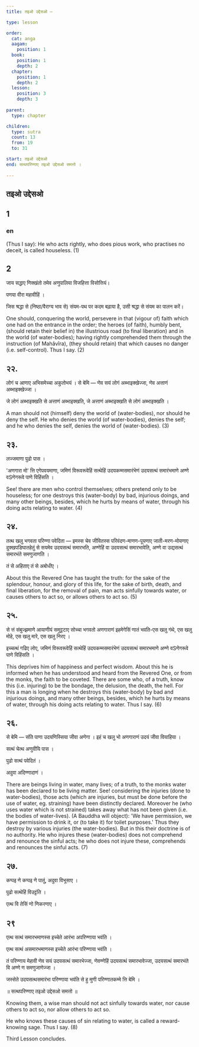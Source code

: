 ```yaml
---
title: तइओ उद्देसओ —

type: lesson

order:
  cat: anga
  aagam: 
    position: 1
  book: 
    position: 1
    depth: 2
  chapter: 
    position: 1
    depth: 2
  lesson: 
    position: 3
    depth: 3
  
parent:
  type: chapter

children:
  type: sutra
  count: 13
  from: 19
  to: 31

start: तइओ उद्देसओ
end: सत्थपरिण्णाए तइओ उद्देसओ समत्तो ।
 
--- 
```


## तइओ उद्देसओ 

## 1 

### en
(Thus I say): He who acts rightly, who does pious work, who practises no deceit, is called houseless. (1) 

## 2
जाय सद्धाए णिक्खंतो तमेव अणुपालिया विजहित्ता विसोत्तियं। 
 
पणया वीरा महावीहिं । 

जिस श्रद्धा से (निष्ठा/वैराग्य भाव से) संयम-पथ पर कदम बढ़ाया है, उसी श्रद्धा से संयम का पालन करें। 

One should, conquering the world, persevere in that (vigour of) faith which one had on the entrance in the order; the heroes (of faith), humbly bent, (should retain their belief in) the illustrious road (to final liberation) and in the world (of water-bodies); having rightly comprehended them through the instruction (of Mahâvîra), (they should retain) that which causes no danger (i.e. self-control). Thus I say. (2) 

## २२. 
लोगं च आणाए अभिसमेच्चा अकुतोभयं । से बेमि — णेव सय॑ लोगं अब्भाइक्खेज्जा, णेव अत्ताणं अब्भाइक्खेज्जा ।

जे लोगं अब्भाइक्खति से अत्ताणं अब्भाइक्खति, जे अत्ताणं अब्भाइक्खति से लोगं अब्भाइक्खति ।

A man should not (himself) deny the world of (water-bodies), nor should he deny the self. He who denies the world (of water-bodies), denies the self; and he who denies the self, denies the world of (water-bodies). (3)

## २३. 
लज्जमाणा पुढो पास । 

'अणगारा मो' त्ति एगेपवयमाणा, जमिणं विरूवरूवेहिं सत्थेहिं उदयकम्मसमारंभेणं उदयसत्थं समारंभमाणे अण्णे वSणेगरूवे पाणे विहिंसति । 

See! there are men who control themselves; others pretend only to be houseless; for one destroys this (water-body) by bad, injurious doings, and many other beings, besides, which he hurts by means of water, through his doing acts relating to water. (4)

## २४. 
तत्थ खलु भगवता परिण्णा पवेदिता — इमस्स चेव जीवितस्स परिवंदण-माणण-पूयणाए जाती-मरण-मोयणाए दुक्खपडिघातहेतुं से सयमेव उदयसत्थं समारभति, अण्णेहिं वा उदयसत्थं समारभावेति, अण्णे वा उद्यसत्थं समारभंते समणुजाणति । 

तं से अहिताए तं से अबोधीए । 

About this the Revered One has taught the truth: for the sake of the splendour, honour, and glory of this life, for the sake of birth, death, and final liberation, for the removal of pain, man acts sinfully towards water, or causes others to act so, or allows others to act so. (5) 

## २५. 
से त्तं संबुज्झमाणे आयाणीयं समुट्ठटाए सोच्चा भगवतो अणगाराणं इहमेगेसिं णातं भवति-एस खलु गंथे, एस खलु मोहे, एस खलु मारे, एस खलु निरए । 

इच्चत्थं गढिए लोए, जमिणं विरूवरूवेहिं सत्थेहिं उदयकम्मसमारंभेणं उदयसत्थं समारभमाणे अण्णे वSणेगरूवे पाणे विहिंसति । 

This deprives him of happiness and perfect wisdom. About this he is informed when he has understood and heard from the Revered One, or from the monks, the faith to be coveted. There are some who, of a truth, know this (i.e. injuring) to be the bondage, the delusion, the death, the hell. For this a man is longing when he destroys this (water-body) by bad and injurious doings, and many other beings, besides, which he hurts by means of water, through his doing acts relating to water. Thus I say. (6)

## २६. 
से बेमि — संति पाणा उदयणिस्सिया जीवा अणेगा । इहं च खलु भो अणगाराणं उदयं जीवा वियाहिया । 

सत्थं चेत्थ अणुवीयि पास । 

पुढो सत्थ॑ पवेदितं । 

अदुवा अदिण्णादाणं । 

There are beings living in water, many lives; of a truth, to the monks water has been declared to be living matter. See! considering the injuries (done to water-bodies), those acts (which are injuries, but must be done before the use of water, eg. straining) have been distinctly declared. Moreover he (who uses water which is not strained) takes away what has not been given (i.e. the bodies of water-lives). (A Bauddha will object): 'We have permission, we have permission to drink it, or (to take it) for toilet purposes.' Thus they destroy by various injuries (the water-bodies). But in this their doctrine is of no authority. 
He who injures these (water-bodies) does not comprehend and renounce the sinful acts; he who does not injure these, comprehends and renounces the sinful acts. (7) 

## २७. 
कप्पइ णे कप्पइ णे पातुं, अदुवा विभूसाए । 

पुढो सत्थेहिं विउट्टंति । 

एत्थ वि तेसिं णो णिकरणाए । 

## २९ 
एत्थ सत्थ॑ समारभमाणस्स इच्चेते आरंभा अपरिण्णाया भवंति ।

एत्थ सत्थं असमारभमाणस्स इच्चेते आरंभा परिण्णाया भवंति । 

तं परिण्णाय मेहावी णेव सयं उदयसत्थं समारभेज्जा, णेवण्णेहिं उदयसत्थं समारभावेज्जा, उदयसत्थं समारभंते वि अण्णे ण समणुजाणेज्जा । 

जस्सेते उदयसत्थसमारंभा परिण्णाया भवंति से हु मुणी परिण्णातकम्मे त्ति बेमि ।

॥ सत्थपरिण्णाए तइओ उद्देसओ समत्तो ॥ 

Knowing them, a wise man should not act sinfully towards water, nor cause others to act so, nor allow others to act so. 

He who knows these causes of sin relating to water, is called a reward-knowing sage. Thus I say. (8)

Third Lesson concludes.
